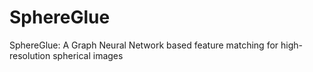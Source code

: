 # SphereGlue
SphereGlue: A Graph Neural Network based feature matching for high-resolution spherical images
